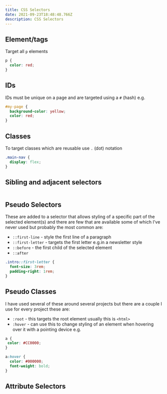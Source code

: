 ```yaml
---
title: CSS Selectors
date: 2021-09-23T18:48:48.766Z
description: CSS Selectors
---
```

## Element/tags

Target all `p` elements

```css
p {
  color: red;
}
```

## IDs

IDs must be unique on a page and are targeted using a `#` (hash) e.g.

```css
#my-page {
  background-color: yellow;
  color: red;
}
```

## Classes

To target classes which are reusable use `.` (dot) notation

```css
.main-nav {
  display: flex;
}
```

## Sibling and adjacent selectors

```css
```

## Pseudo Selectors

These are added to a selector that allows styling of a specific part of the selected element(s) and there are few that are available some of which I've never used but probably the most common are:

- `::first-line` - style the first line of a paragraph
- `::first-letter` - targets the first letter e.g.in a newsletter style
- `::before` - the first child of the selected element
- `::after`

```css
.intro::first-letter {
  font-size: 3rem;
  padding-right: 1rem;
}
```

## Pseudo Classes

I have used several of these around several projects but there are a couple I use for every project these are:

- `:root` - this targets the root element usually this is `<html>`
- `:hover` - can use this to change styling of an element when hovering over it with a pointing device e.g.

```css
a {
 color: #CC0000;
}

a:hover {
  color: #000000;
  font-weight: bold;
}
```

## Attribute Selectors

```css
```